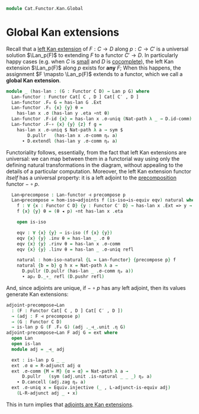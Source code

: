 <!--
```agda
open import Cat.Functor.Adjoint.Hom
open import Cat.Instances.Functor
open import Cat.Instances.Product
open import Cat.Functor.Kan.Base
open import Cat.Functor.Adjoint
open import Cat.Functor.Compose
open import Cat.Prelude

import Cat.Reasoning

open Functor
open _=>_
open Lan
```
-->

```agda
module Cat.Functor.Kan.Global
```

<!--
```agda
  {o ℓ o′ ℓ′ o′′ ℓ′′}
  {C : Precategory o ℓ}
  {C′ : Precategory o′ ℓ′}
  {D : Precategory o′′ ℓ′′}
  (p : Functor C C′)
  where
```
-->

# Global Kan extensions

Recall that a [left Kan extension] of $F : C \to D$ along $p : C \to C'$
is a universal solution $\Lan_p(F)$ to extending $F$ to a functor $C'
\to D$. In particularly happy cases (e.g. when $C$ is [small] and $D$ is
[cocomplete]), the left Kan extension $\Lan_p(F)$ along $p$ exists for
**any** $F$; When this happens, the assignment $F \mapsto \Lan_p(F)$
extends to a functor, which we call a **global Kan extension**.

[left Kan extension]: Cat.Functor.Kan.Base.html
[small]: 1Lab.intro.html#universes-and-size-issues
[cocomplete]: Cat.Diagram.Colimit.Base.html#cocompleteness

<!--
```agda
private
  module D = Cat.Reasoning D
  module C = Cat.Reasoning C
  module C′ = Cat.Reasoning C′
```
-->

```agda
module _ (has-lan : (G : Functor C D) → Lan p G) where
  Lan-functor : Functor Cat[ C , D ] Cat[ C′ , D ]
  Lan-functor .F₀ G = has-lan G .Ext
  Lan-functor .F₁ {x} {y} θ =
    has-lan x .σ (has-lan y .eta ∘nt θ)
  Lan-functor .F-id {x} = has-lan x .σ-uniq (Nat-path λ _ → D.id-comm)
  Lan-functor .F-∘ {x} {y} {z} f g =
    has-lan x .σ-uniq $ Nat-path λ a → sym $
        D.pullr   (has-lan x .σ-comm ηₚ a)
      ∙ D.extendl (has-lan y .σ-comm ηₚ a)
```

Functoriality follows, essentially, from the fact that left Kan
extensions are universal: we can map between them in a functorial way
using only the defining natural transformations in the diagram, without
appealing to the details of a particular computation. Moreover, the left
Kan extension functor _itself_ has a universal property: it is a left
adjoint to the [precomposition] functor $- \circ p$.

[precomposition]: Cat.Instances.Functor.Compose.html

```agda
  Lan⊣precompose : Lan-functor ⊣ precompose p
  Lan⊣precompose = hom-iso→adjoints f (is-iso→is-equiv eqv) natural where
    f : ∀ {x : Functor C D} {y : Functor C′ D} → has-lan x .Ext => y → x => y F∘ p
    f {x} {y} θ = (θ ◂ p) ∘nt has-lan x .eta

    open is-iso

    eqv : ∀ {x} {y} → is-iso (f {x} {y})
    eqv {x} {y} .inv θ = has-lan _ .σ θ
    eqv {x} {y} .rinv θ = has-lan x .σ-comm
    eqv {x} {y} .linv θ = has-lan _ .σ-uniq refl

    natural : hom-iso-natural {L = Lan-functor} {precompose p} f
    natural {b = b} g h x = Nat-path λ a →
      D.pullr (D.pullr (has-lan _ .σ-comm ηₚ a))
      ∙ ap₂ D._∘_ refl (D.pushr refl)
```

And, since adjoints are unique, if $- \circ p$ has any left adjoint, then its
values generate Kan extensions:

```agda
adjoint-precompose→Lan
  : (F : Functor Cat[ C , D ] Cat[ C′ , D ])
  → (adj : F ⊣ precompose p)
  → (G : Functor C D)
  → is-lan p G (F .F₀ G) (adj ._⊣_.unit .η G)
adjoint-precompose→Lan F adj G = ext where
  open Lan
  open is-lan
  module adj = _⊣_ adj

  ext : is-lan p G _ _
  ext .σ α = R-adjunct adj α
  ext .σ-comm {M = M} {α = α} = Nat-path λ a →
      D.pullr   (sym (adj.unit .is-natural _ _ _) ηₚ a)
    ∙ D.cancell (adj.zag ηₚ a)
  ext .σ-uniq x = Equiv.injective (_ , L-adjunct-is-equiv adj)
    (L-R-adjunct adj _ ∙ x)
```

This in turn implies that [adjoints are Kan extensions].

[adjoints are Kan extensions]: Cat.Functor.Kan.Adjoint.html
